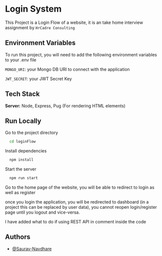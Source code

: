 
# Login System

This Project is a Login Flow of a website, it is an take home interview assignment by ``HrCadre Consulting``
## Environment Variables

To run this project, you will need to add the following environment variables to your .env file

`MONGO_URI`: your Mongo DB URI to connect with the application

`JWT_SECRET`: your JWT Secret Key


## Tech Stack


**Server:** Node, Express, Pug (For rendering HTML elements)


## Run Locally

Go to the project directory

```bash
  cd loginFlow
```

Install dependencies

```bash
  npm install
```

Start the server

```bash
  npm run start
```

Go to the home page of the website, you will be able to redirect to login as well as register

once you login the application, you will be redirected to dashboard (in a project this can be replaced by user data), you cannot reopen login/register page until you logout and vice-versa.

I have added what to do if using REST API in comment inside the code
## Authors

- [@Saurav-Navdhare](https://www.github.com/Saurav-Navdhare/)


